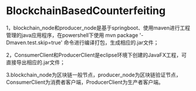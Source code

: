 # BlockchainBasedCounterfeiting

1，blockchain_node和producer_node是基于springboot、使用maven进行工程管理的java应用程序，在powershell下使用 mvn package '-Dmaven.test.skip=true' 命令进行编译打包，生成相应的.jar文件；

2，ConsumerClient和ProducerClient是eclipse环境下创建的JavaFX工程，可直接导出相应的.jar文件；

3.blockchain_node为区块链一般节点，producer_node为区块链验证节点，ConsumerClient为消费者客户端，ProducerClient为生产者客户端。
